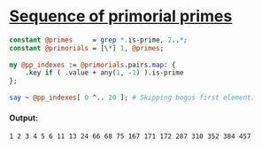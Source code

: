 [1]: http://rosettacode.org/wiki/Sequence_of_primorial_primes

# [Sequence of primorial primes][1]

```perl
constant @primes     = grep *.is-prime, 2..*;
constant @primorials = [\*] 1, @primes;
 
my @pp_indexes := @primorials.pairs.map: {
    .key if ( .value + any(1, -1) ).is-prime
};
 
say ~ @pp_indexes[ 0 ^.. 20 ]; # Skipping bogus first element.
```

#### Output:
```
1 2 3 4 5 6 11 13 24 66 68 75 167 171 172 287 310 352 384 457
```
